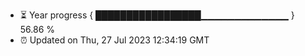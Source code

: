 - ⏳ Year progress { █████████████████▁▁▁▁▁▁▁▁▁▁▁▁▁ } 56.86 %
- ⏰ Updated on Thu, 27 Jul 2023 12:34:19 GMT


